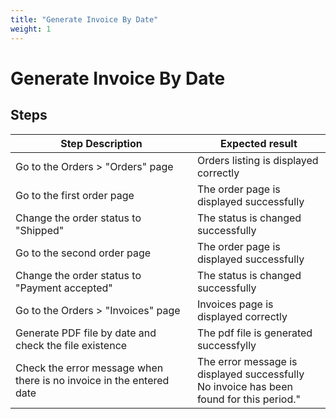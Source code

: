 ```yaml
---
title: "Generate Invoice By Date"
weight: 1
---
```


# Generate Invoice By Date
## Steps
| Step Description | Expected result |
| ----- | ----- |
| Go to the Orders > "Orders" page | Orders listing is displayed correctly |
| Go to the first order page | The order page is displayed successfully |
| Change the order status to "Shipped" | The status is changed successfully |
| Go to the second order page | The order page is displayed successfully |
| Change the order status to "Payment accepted" | The status is changed successfully |
| Go to the Orders > "Invoices" page | Invoices page is displayed correctly |
| Generate PDF file by date and check the file existence | The pdf file is generated successfylly |
| Check the error message when there is no invoice in the entered date | The error message is displayed successfully<br>No invoice has been found for this period." |
